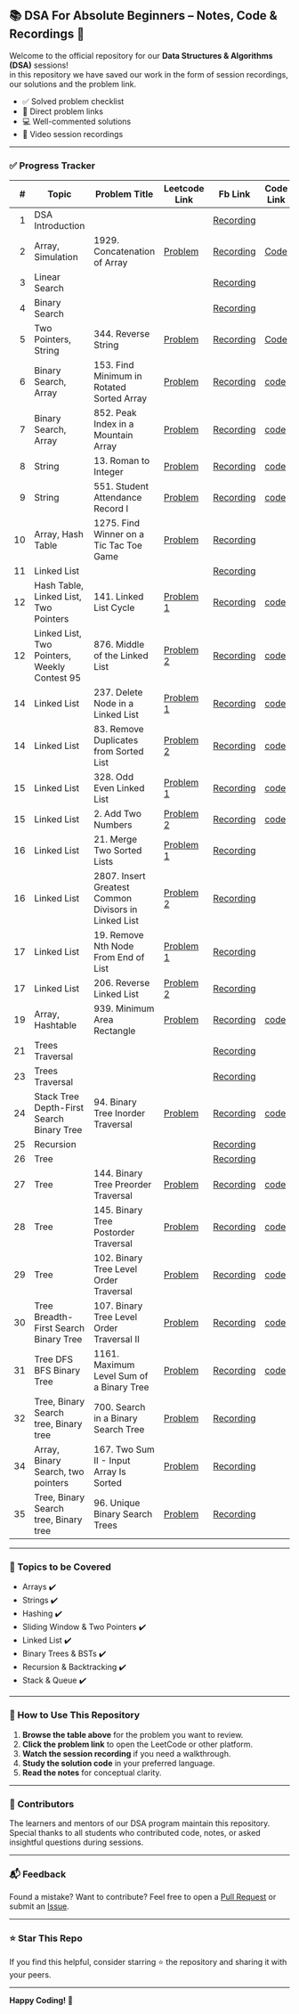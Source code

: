 ## 📚 DSA For Absolute Beginners – Notes, Code & Recordings 🎥

Welcome to the official repository for our **Data Structures & Algorithms (DSA)** sessions!  
in this repository we have saved our work in the form of session recordings, our solutions and the problem link. 

- ✅ Solved problem checklist  
- 🔗 Direct problem links  
- 💻 Well-commented solutions  
- 🎥 Video session recordings  

---

### ✅ Progress Tracker

| # | Topic     | Problem Title | Leetcode Link | Fb Link | Code Link |
|--:|-----------|---------------|--------------|--------|------|
| 1 | DSA Introduction  |       |       | [Recording](https://www.facebook.com/share/v/1CLkBVcrjB/) |       |
| 2 | Array, Simulation  | 1929. Concatenation of Array      | [Problem](https://leetcode.com/problems/concatenation-of-array/) | [Recording](https://www.facebook.com/share/v/1CKUTcYz1b/) | [Code](https://github.com/M-Hamza-Hassaan/DSA-Journey/tree/main/2058-concatenation-of-array) |
| 3 | Linear Search  |       |       | [Recording](https://www.facebook.com/share/v/1CLqpySjAJ/) |       |
| 4 | Binary Search  |       |       | [Recording](https://www.facebook.com/share/v/14FG5yGpzJx/) |       |
| 5 | Two Pointers, String  | 344. Reverse String      | [Problem](https://leetcode.com/problems/reverse-string) | [Recording](https://www.facebook.com/share/v/14DvW3jBPe1/) | [Code](https://github.com/M-Hamza-Hassaan/DSA-Journey/tree/main/0344-reverse-string) | 
| 6 | Binary Search, Array  |  153. Find Minimum in Rotated Sorted Array   | [Problem](https://leetcode.com/problems/find-minimum-in-rotated-sorted-array)      | [Recording](https://fb.watch/AZ-AJ0zB-r/) |    [code](https://github.com/M-Hamza-Hassaan/DSA-Journey/tree/main/0153-find-minimum-in-rotated-sorted-array)   |
| 7 | Binary Search, Array  |  852. Peak Index in a Mountain Array  | [Problem](https://leetcode.com/problems/peak-index-in-a-mountain-array/description/)      | [Recording](https://www.facebook.com/share/v/1DGK38YQxB/) |   [code](https://github.com/M-Hamza-Hassaan/DSA-Journey/tree/main/0882-peak-index-in-a-mountain-array)    |
| 8 | String  |  13. Roman to Integer   | [Problem](https://leetcode.com/problems/roman-to-integer/description/)      | [Recording](https://www.facebook.com/share/v/1Bw9KjGqe6/) |   [code](https://github.com/M-Hamza-Hassaan/DSA-Journey/tree/main/0013-roman-to-integer)    |
| 9 | String  |  551. Student Attendance Record I   | [Problem](https://leetcode.com/problems/student-attendance-record-i/description/)      | [Recording](https://www.facebook.com/share/v/1Cmg6WqCod/) |    [code](https://github.com/M-Hamza-Hassaan/DSA-Journey/tree/main/0551-student-attendance-record-i)   |      
| 10 | Array, Hash Table  |   1275. Find Winner on a Tic Tac Toe Game  | [Problem](https://leetcode.com/problems/find-winner-on-a-tic-tac-toe-game/description/)      | [Recording](https://www.facebook.com/share/v/1GSEpf7tCL/) |       |   
| 11 | Linked List  |     |    | [Recording](https://www.facebook.com/share/v/19gBn96qXq/) |       |   
| 12 | Hash Table, Linked List, Two Pointers  |  141. Linked List Cycle   |  [Problem 1](https://leetcode.com/problems/linked-list-cycle/description/?envType=problem-list-v2&envId=linked-list)  | [Recording](https://www.facebook.com/share/v/16hYaoj48G/) |   [code](https://github.com/M-Hamza-Hassaan/DSA-Journey/tree/main/0141-linked-list-cycle)    |   
| 12 | Linked List, Two Pointers, Weekly Contest 95  |  876. Middle of the Linked List   |  [Problem 2](https://leetcode.com/problems/middle-of-the-linked-list/description/?envType=problem-list-v2&envId=linked-list)  | [Recording](https://www.facebook.com/share/v/16hYaoj48G/) |   [code](https://github.com/M-Hamza-Hassaan/DSA-Journey/tree/main/0908-middle-of-the-linked-list)    |   
| 14 | Linked List  |  237. Delete Node in a Linked List  |  [Problem 1](https://leetcode.com/problems/delete-node-in-a-linked-list/description/)  | [Recording](https://www.facebook.com/share/v/1JXj8256Ak/) |   [code](https://github.com/M-Hamza-Hassaan/DSA-Journey/tree/main/0237-delete-node-in-a-linked-list)    |   
| 14 | Linked List  |  83. Remove Duplicates from Sorted List   |  [Problem 2](https://leetcode.com/problems/remove-duplicates-from-sorted-list/description/)  | [Recording](https://www.facebook.com/share/v/16hYaoj48G/) |   [code](https://github.com/M-Hamza-Hassaan/DSA-Journey/tree/main/0083-remove-duplicates-from-sorted-list)    |   
| 15 | Linked List  |  328. Odd Even Linked List  |  [Problem 1](https://leetcode.com/problems/odd-even-linked-list/description/)  | [Recording](https://www.facebook.com/share/v/12L9BUMSnLM/) |   [code](https://github.com/M-Hamza-Hassaan/DSA-Journey/tree/main/0328-odd-even-linked-list)    |   
| 15 | Linked List  |  2. Add Two Numbers  |  [Problem 2](https://leetcode.com/problems/add-two-numbers/description/)  | [Recording](https://www.facebook.com/share/v/12L9BUMSnLM/) |   [code](https://github.com/M-Hamza-Hassaan/DSA-Journey/tree/main/0002-add-two-numbers)    |   
| 16 | Linked List  |  21. Merge Two Sorted Lists  |  [Problem 1](https://leetcode.com/problems/merge-two-sorted-lists/description/)  | [Recording](https://www.facebook.com/share/v/177ZFeGkzR/) |       |
| 16 | Linked List  |  2807. Insert Greatest Common Divisors in Linked List  |  [Problem 2](https://leetcode.com/problems/insert-greatest-common-divisors-in-linked-list/description/)  | [Recording](https://www.facebook.com/share/v/177ZFeGkzR/) |       |
| 17 | Linked List  |  19. Remove Nth Node From End of List  |  [Problem 1](https://leetcode.com/problems/remove-nth-node-from-end-of-list/description/)  | [Recording](https://www.facebook.com/share/v/1ZNyThjnkt/) |       |
| 17 | Linked List  |  206. Reverse Linked List   |  [Problem 2](https://leetcode.com/problems/reverse-linked-list/description/)  | [Recording](https://www.facebook.com/share/v/18RAcdvbTH/) |       |
| 19 | Array, Hashtable  |  939. Minimum Area Rectangle  |  [Problem](https://leetcode.com/problems/minimum-area-rectangle/description/)  | [Recording](https://www.facebook.com/share/v/1EhHzNwDck/) |  [code](https://github.com/M-Hamza-Hassaan/DSA-Journey/tree/main/0976-minimum-area-rectangle)    |
| 21 | Trees Traversal  |    |    | [Recording](https://www.facebook.com/share/v/1FaEwRzSK1/) |     |
| 23 | Trees Traversal  |    |    | [Recording](https://www.facebook.com/share/v/174fndjq2T/) |     |
| 24 | Stack Tree Depth-First Search Binary Tree |  94. Binary Tree Inorder Traversal  |  [Problem](https://leetcode.com/problems/binary-tree-inorder-traversal/description/)  | [Recording](https://www.facebook.com/share/v/15z5PQqw9m/) | [code](https://github.com/M-Hamza-Hassaan/DSA-Journey/tree/main/0094-binary-tree-inorder-traversal)    |
| 25 | Recursion  |    |    | [Recording](https://www.facebook.com/share/v/19TjGtfxA4/) |     |
| 26 | Tree  |    |    | [Recording](https://www.facebook.com/share/v/19RafEkcKU/) |     |
| 27 | Tree  |  144. Binary Tree Preorder Traversal  |  [Problem](https://leetcode.com/problems/binary-tree-preorder-traversal/description/)    | [Recording](https://www.facebook.com/share/v/1ENfyq1aDH/) |  [code](https://github.com/M-Hamza-Hassaan/DSA-Journey/tree/main/0144-binary-tree-preorder-traversal)   |
| 28 | Tree  |  145. Binary Tree Postorder Traversal  |  [Problem](https://leetcode.com/problems/binary-tree-postorder-traversal/description/)    | [Recording](https://www.facebook.com/share/v/178PGYLeRL/) |  [code](https://github.com/M-Hamza-Hassaan/DSA-Journey/tree/main/0145-binary-tree-postorder-traversal)   |
| 29 | Tree  |  102. Binary Tree Level Order Traversal  |  [Problem](https://leetcode.com/problems/binary-tree-level-order-traversal/description/)    | [Recording](https://www.facebook.com/share/v/178PGYLeRL/) |  [code](https://github.com/M-Hamza-Hassaan/DSA-Journey/tree/main/0102-binary-tree-level-order-traversal)   |
| 30 | Tree Breadth-First Search Binary Tree  |  107. Binary Tree Level Order Traversal II |  [Problem](https://leetcode.com/problems/binary-tree-level-order-traversal-ii/)    | [Recording](https://www.facebook.com/share/v/1EZYbQBbZw/) |  [code](https://github.com/M-Hamza-Hassaan/DSA-Journey/tree/main/0107-binary-tree-level-order-traversal-ii)   |
| 31 | Tree DFS BFS Binary Tree  |  1161. Maximum Level Sum of a Binary Tree  |  [Problem](https://leetcode.com/problems/maximum-level-sum-of-a-binary-tree/)    | [Recording](https://www.facebook.com/share/v/1EZYbQBbZw/) |  [code](https://github.com/M-Hamza-Hassaan/DSA-Journey/tree/main/0102-binary-tree-level-order-traversal)   |
| 32 | Tree, Binary Search tree, Binary tree  |  700. Search in a Binary Search Tree  |  [Problem](https://leetcode.com/problems/search-in-a-binary-search-tree/description/)    | [Recording](https://www.facebook.com/share/v/1BDzdsuZYZ/) |    |
| 34 | Array, Binary Search, two pointers   |  167. Two Sum II - Input Array Is Sorted  |  [Problem](https://leetcode.com/problems/two-sum-ii-input-array-is-sorted/description/)    | [Recording](https://www.facebook.com/share/v/14KQv9UY9DD/) |    |
| 35 | Tree, Binary Search tree, Binary tree  |  96. Unique Binary Search Trees  |  [Problem](https://leetcode.com/problems/unique-binary-search-trees/description/)    | [Recording](https://www.facebook.com/share/v/1CGJCSSdh3/) |    |
---



### 🧠 Topics to be Covered

- Arrays  ✔️
- Strings  ✔️
- Hashing  ✔️
- Sliding Window & Two Pointers  ✔️
- Linked List  ✔️
- Binary Trees & BSTs  ✔️
- Recursion & Backtracking  ✔️
- Stack & Queue  ✔️
---

### 📌 How to Use This Repository

1. **Browse the table above** for the problem you want to review.
2. **Click the problem link** to open the LeetCode or other platform.
3. **Watch the session recording** if you need a walkthrough.
4. **Study the solution code** in your preferred language.
5. **Read the notes** for conceptual clarity.

---

### 🙌 Contributors

The learners and mentors of our DSA program maintain this repository.  
Special thanks to all students who contributed code, notes, or asked insightful questions during sessions.

---

### 📬 Feedback

Found a mistake? Want to contribute? Feel free to open a [Pull Request](https://github.com/M-Hamza-Hassaan/11AM-DSA-Volunteer/pulls) or submit an [Issue](https://github.com/M-Hamza-Hassaan/11AM-DSA-Volunteer/issues).

---

### ⭐ Star This Repo

If you find this helpful, consider starring ⭐ the repository and sharing it with your peers.

---

**Happy Coding! 🚀**


